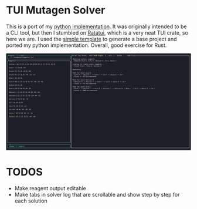 # TUI Mutagen Solver

This is a port of my [python implementation](https://github.com/vm910/mutagen_solver). It was originally intended to be a CLI tool, but then I stumbled on [Ratatui](https://github.com/ratatui-org/ratatui), which is a very neat TUI crate, so here we are. I used the [simple template](https://github.com/ratatui-org/templates) to generate a base project and ported my python implementation. Overall, good exercise for Rust.

![Example](/imgs/solver_example.png)

# TODOS

- Make reagent output editable
- Make tabs in solver log that are scrollable and show step by step for each solution
